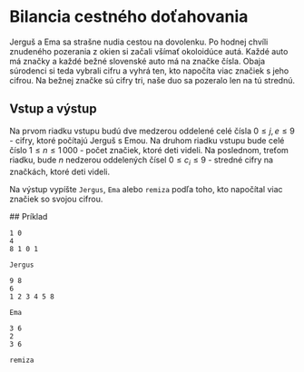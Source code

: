 # Bilancia cestného doťahovania

Jerguš a Ema sa strašne nudia cestou na dovolenku. Po hodnej chvíli znudeného
pozerania z okien si začali všímať okoloidúce autá. Každé auto má značky a
každé bežné slovenské auto má na značke čísla. Obaja súrodenci si teda vybrali
cifru a vyhrá ten, kto napočíta viac značiek s jeho cifrou. Na bežnej značke sú
cifry tri, naše duo sa pozeralo len na tú strednú.

## Vstup a výstup

Na prvom riadku vstupu budú dve medzerou oddelené celé čísla $0 \leq j, e \leq 9$ - cifry, ktoré počítajú Jerguš s Emou.
Na druhom riadku vstupu bude celé číslo $1 \leq n \leq 1\,000$ - počet značiek, ktoré deti videli.
Na poslednom, treťom riadku, bude $n$ nedzerou oddelených čísel $0 \leq c_i \leq 9$ - stredné cifry na značkách, ktoré deti videli.

Na výstup vypíšte `Jergus`, `Ema` alebo `remiza` podľa toho, kto napočítal viac značiek so svojou cifrou.

## Príklad

```vstup
1 0
4
8 1 0 1
```

```vystup
Jergus
```

```vstup
9 8
6
1 2 3 4 5 8
```

```vystup
Ema
```

```vstup
3 6
2
3 6
```

```vystup
remiza
```
